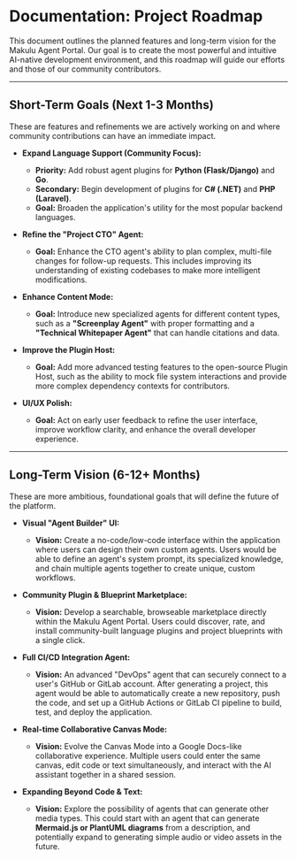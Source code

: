 # Documentation: Project Roadmap

This document outlines the planned features and long-term vision for the Makulu Agent Portal. Our goal is to create the most powerful and intuitive AI-native development environment, and this roadmap will guide our efforts and those of our community contributors.

---

## Short-Term Goals (Next 1-3 Months)

These are features and refinements we are actively working on and where community contributions can have an immediate impact.

*   **Expand Language Support (Community Focus):**
    *   **Priority:** Add robust agent plugins for **Python (Flask/Django)** and **Go**.
    *   **Secondary:** Begin development of plugins for **C# (.NET)** and **PHP (Laravel)**.
    *   **Goal:** Broaden the application's utility for the most popular backend languages.

*   **Refine the "Project CTO" Agent:**
    *   **Goal:** Enhance the CTO agent's ability to plan complex, multi-file changes for follow-up requests. This includes improving its understanding of existing codebases to make more intelligent modifications.

*   **Enhance Content Mode:**
    *   **Goal:** Introduce new specialized agents for different content types, such as a **"Screenplay Agent"** with proper formatting and a **"Technical Whitepaper Agent"** that can handle citations and data.

*   **Improve the Plugin Host:**
    *   **Goal:** Add more advanced testing features to the open-source Plugin Host, such as the ability to mock file system interactions and provide more complex dependency contexts for contributors.

*   **UI/UX Polish:**
    *   **Goal:** Act on early user feedback to refine the user interface, improve workflow clarity, and enhance the overall developer experience.

---

## Long-Term Vision (6-12+ Months)

These are more ambitious, foundational goals that will define the future of the platform.

*   **Visual "Agent Builder" UI:**
    *   **Vision:** Create a no-code/low-code interface within the application where users can design their own custom agents. Users would be able to define an agent's system prompt, its specialized knowledge, and chain multiple agents together to create unique, custom workflows.

*   **Community Plugin & Blueprint Marketplace:**
    *   **Vision:** Develop a searchable, browseable marketplace directly within the Makulu Agent Portal. Users could discover, rate, and install community-built language plugins and project blueprints with a single click.

*   **Full CI/CD Integration Agent:**
    *   **Vision:** An advanced "DevOps" agent that can securely connect to a user's GitHub or GitLab account. After generating a project, this agent would be able to automatically create a new repository, push the code, and set up a GitHub Actions or GitLab CI pipeline to build, test, and deploy the application.

*   **Real-time Collaborative Canvas Mode:**
    *   **Vision:** Evolve the Canvas Mode into a Google Docs-like collaborative experience. Multiple users could enter the same canvas, edit code or text simultaneously, and interact with the AI assistant together in a shared session.

*   **Expanding Beyond Code & Text:**
    *   **Vision:** Explore the possibility of agents that can generate other media types. This could start with an agent that can generate **Mermaid.js or PlantUML diagrams** from a description, and potentially expand to generating simple audio or video assets in the future.